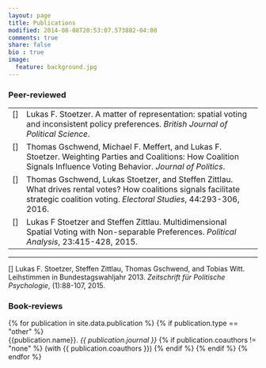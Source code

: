 ```yaml
---
layout: page
title: Publications
modified: 2014-08-08T20:53:07.573882-04:00
comments: true
share: false
bio : true
image:
  feature: background.jpg
---
```



<h3>Peer-reviewed</h3>

<table>

<tr valign="top">
<td align="right" class="bibtexnumber">
[<a name="Stoetzer"></a>]
</td>
<td class="bibtexitem">
Lukas&nbsp;F. Stoetzer.
 A matter of representation: spatial voting and inconsistent policy
  preferences.
 <em>British Journal of Political Science</em>.

</td>
</tr>


<tr valign="top">
<td align="right" class="bibtexnumber">
[<a name="Gschwend"></a>]
</td>
<td class="bibtexitem">
Thomas Gschwend, Michael&nbsp;F. Meffert, and Lukas&nbsp;F. Stoetzer.
 Weighting Parties and Coalitions: How Coalition Signals Influence
  Voting Behavior.
 <em>Journal of Politics</em>.

</td>
</tr>


<tr valign="top">
<td align="right" class="bibtexnumber">
[<a name="Gschwend2016"></a>]
</td>
<td class="bibtexitem">
Thomas Gschwend, Lukas Stoetzer, and Steffen Zittlau.
 What drives rental votes? How coalitions signals facilitate
  strategic coalition voting.
 <em>Electoral Studies</em>, 44:293-306, 2016.

</td>
</tr>


<tr valign="top">
<td align="right" class="bibtexnumber">
[<a name="Stoetzer2015"></a>]
</td>
<td class="bibtexitem">
Lukas&nbsp;F Stoetzer and Steffen Zittlau.
 Multidimensional Spatial Voting with Non-separable Preferences.
 <em>Political Analysis</em>, 23:415-428, 2015.

</td>
</tr>
</table><hr>

<tr valign="top">
<td align="right" class="bibtexnumber">
[<a name="Stoetzer2015a"></a>]
</td>
<td class="bibtexitem">
Lukas&nbsp;F. Stoetzer, Steffen Zittlau, Thomas Gschwend, and Tobias Witt.
 Leihstimmen in Bundestagswahljahr 2013.
 <em>Zeitschrift f&uuml;r Politische Psychologie</em>, (1):88-107,
  2015.

</td>
</tr>



<h3>Book-reviews</h3>

<dl>
{% for publication in site.data.publication %}
	{% if publication.type == "other" %}
  	<dt>  {{publication.name}}. <i>{{ publication.journal }}</i>
  	{% if publication.coauthors != "none" %} (with {{ publication.coauthors }})
	{% endif %}
	{% endif %}
{% endfor %}
</dl>
